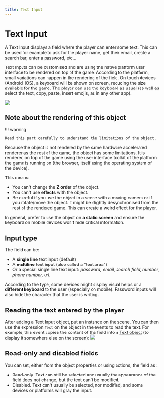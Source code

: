 ```yaml
---
title: Text Input
---
```

# Text Input

A Text Input displays a field where the player can enter some text. This can be used for example to ask for the player name, get their email, create a search bar, enter a password, etc...

Text Inputs can be customised and are using the native platform user interface to be rendered on top of the game. According to the platform, small variations can happen in the rendering of the field. On touch devices (Android, iOS), a keyboard will be shown on screen, reducing the size available for the game. The player can use the keyboard as usual (as well as select the text, copy, paste, insert emojis, as in any other app).

![](/gdevelop5/objects/text_input/pasted/20220310-005743.png)

## Note about the rendering of this object

!!! warning

    Read this part carefully to understand the limitations of the object.

Because the object is not rendered by the same hardware accelerated renderer as the rest of the game, the object has some limitations. It is rendered on top of the game using the user interface toolkit of the platform the game is running on (the browser, itself using the operating system of the device).

This means:

- You can't change the **Z order** of the object.
- You can't use **effects** with the object.
- Be careful if you use the object in a scene with a moving camera or if you rotate/move the object. It might be slightly desynchronised from the rest of the rendered game. This can create a weird effect for the player.

In general, prefer to use the object on **a static screen** and ensure the keyboard on mobile devices won't hide critical information.

## Input type

The field can be:

* A **single line** text input (default)
* A **multiline** text input (also called a "text area")
* Or a special single line text input: *password, email, search field, number, phone number, url*.

According to the type, some devices might display visual helps or **a different keyboard** to the user (especially on mobile). Password inputs will also hide the character that the user is writing.

## Reading the text entered by the player

After adding a Text Input object, put an instance on the scene. You can then use the expression `Text` on the object in the events to read the text. For example, this event copies the content of the field into a [Text object](/gdevelop5/objects/text) (to display it somewhere else on the screen):
![](/gdevelop5/objects/text_input/pasted/20220310-010309.png)

## Read-only and disabled fields

You can set, either from the object properties or using actions, the field as :

* Read-only. Text can still be selected and usually the appearance of the field does not change, but the text can't be modified.
* Disabled. Text can't usually be selected, nor modified, and some devices or platforms will gray the input.
